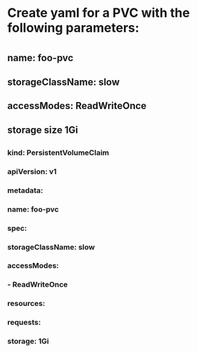 
#
#  Create yaml for a PVC with the following parameters:
#
## name: foo-pvc
## storageClassName: slow
## accessModes: ReadWriteOnce
## storage size 1Gi
##

###
### kind: PersistentVolumeClaim
### apiVersion: v1
### metadata:
###   name: foo-pvc
### spec:
###   storageClassName: slow
###   accessModes:
###     - ReadWriteOnce
###   resources:
###     requests:
###       storage: 1Gi
###
